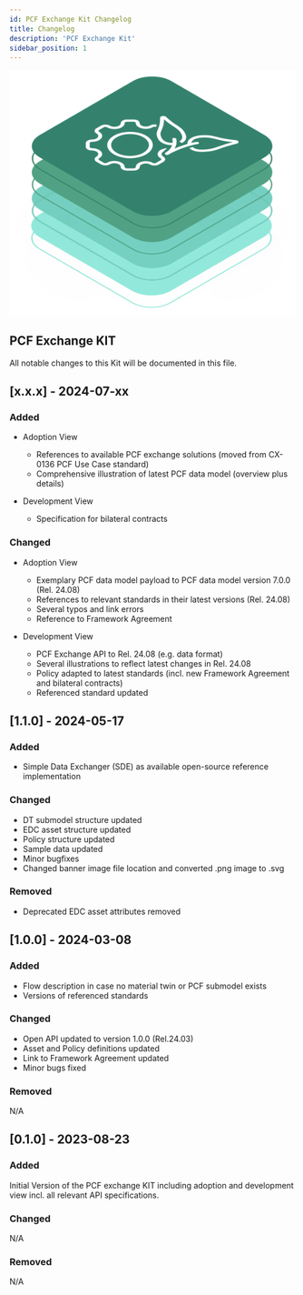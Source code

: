```yaml
---
id: PCF Exchange Kit Changelog
title: Changelog
description: 'PCF Exchange Kit'
sidebar_position: 1
---
```


![PCF Exchange kit banner](/img/kit-icons/pcf-kit-icon.svg)

## PCF Exchange KIT

All notable changes to this Kit will be documented in this file.

## [x.x.x] - 2024-07-xx

### Added

* Adoption View
  - References to available PCF exchange solutions (moved from CX-0136 PCF Use Case standard)
  - Comprehensive illustration of latest PCF data model (overview plus details)

* Development View
  - Specification for bilateral contracts 

### Changed

* Adoption View
  - Exemplary PCF data model payload to PCF data model version 7.0.0 (Rel. 24.08)
  - References to relevant standards in their latest versions (Rel. 24.08)
  - Several typos and link errors
  - Reference to Framework Agreement

* Development View
  - PCF Exchange API to Rel. 24.08 (e.g. data format)
  - Several illustrations to reflect latest changes in Rel. 24.08
  - Policy adapted to latest standards (incl. new Framework Agreement and bilateral contracts)
  - Referenced standard updated

## [1.1.0] - 2024-05-17

### Added

* Simple Data Exchanger (SDE) as available open-source reference implementation

### Changed

* DT submodel structure updated
* EDC asset structure updated
* Policy structure updated
* Sample data updated
* Minor bugfixes
* Changed banner image file location and converted .png image to .svg

### Removed

* Deprecated EDC asset attributes removed

## [1.0.0] - 2024-03-08

### Added

* Flow description in case no material twin or PCF submodel exists
* Versions of referenced standards

### Changed

* Open API updated to version 1.0.0 (Rel.24.03)
* Asset and Policy definitions updated
* Link to Framework Agreement updated
* Minor bugs fixed

### Removed

N/A

## [0.1.0] - 2023-08-23

### Added

Initial Version of the PCF exchange KIT including adoption and development view incl. all relevant API specifications.

### Changed

N/A

### Removed

N/A
